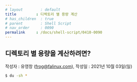 ```yaml
---
# layout        : default
title         : 디렉토리 별 용량 계산
# has_children  : true
# parent        : Shell Script
# nav_order     : 0090
permalink     : /docs/shell-script/0410-0090
---
```


## 디렉토리 별 용량을 계산하려면?
작성자 : 유영창 (frog@falinux.com), 작성일 : 2021년 10월 03일(일)

``` sh
$ du -sh *
```
